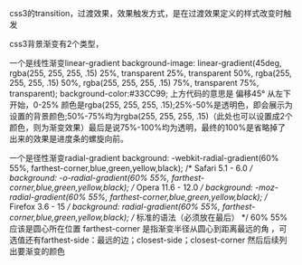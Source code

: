 css3的transition，过渡效果，效果触发方式，是在过渡效果定义的样式改变时触发

css3背景渐变有2个类型，

一个是线性渐变linear-gradient
background-image: linear-gradient(45deg, rgba(255, 255, 255, .15) 25%, transparent 25%, transparent 50%, rgba(255, 255, 255, .15) 50%, rgba(255, 255, 255, .15) 75%, transparent 75%, transparent);
background-color:#33CC99;
上方代码的意思是 偏移45° 从左下开始，0-25% 颜色是rgba(255, 255, 255, .15);25%-50%是透明色，即会展示为设置的背景颜色;50%-75%均为rgba(255, 255, 255, .15)（此处也可以设置成2个颜色，则为渐变效果）最后是说75%-100%均为透明，最终的100%是省略掉了
出来的效果是进度条的螺旋向前。

一个是径性渐变radial-gradient
 background: -webkit-radial-gradient(60% 55%, farthest-corner,blue,green,yellow,black); /* Safari 5.1 - 6.0 */
    background: -o-radial-gradient(60% 55%, farthest-corner,blue,green,yellow,black); /* Opera 11.6 - 12.0 */
    background: -moz-radial-gradient(60% 55%, farthest-corner,blue,green,yellow,black); /* Firefox 3.6 - 15 */
    background: radial-gradient(60% 55%, farthest-corner,blue,green,yellow,black); /* 标准的语法（必须放在最后） */
60% 55%  应该是圆心所在位置
farthest-corner 是指渐变半径从圆心到距离最远的角 ，可选值还有farthest-side：最远的边；closest-side；closest-corner
然后后续列出要渐变的颜色

